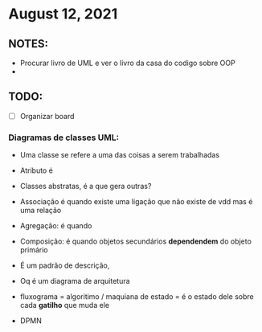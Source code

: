 # August 12, 2021

## NOTES:
- Procurar livro de UML e ver o livro da casa do codigo sobre OOP
- 



## TODO:
- [ ] Organizar board

### Diagramas de classes UML:
- Uma classe se refere a uma das coisas a serem trabalhadas
- Atributo é 
- Classes abstratas, é a que gera outras?
- Associação é quando existe uma ligação que não existe de vdd mas é uma relação
- Agregação: é quando 
- Composição: é quando objetos secundários **dependendem** do objeto primário

- É um padrão de descrição,
- Oq é um diagrama de arquitetura
- fluxograma = algoritimo / maquiana de estado = é o estado dele sobre cada **gatilho** que muda ele
- DPMN